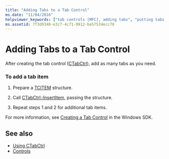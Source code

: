```yaml
---
title: "Adding Tabs to a Tab Control"
ms.date: "11/04/2016"
helpviewer_keywords: ["tab controls [MFC], adding tabs", "putting tabs on CTabCtrls [MFC]", "CTabCtrl class [MFC], adding tabs", "tabs [MFC], adding to CTabCtrl class [MFC]"]
ms.assetid: 7f3d9340-e3c7-4c71-9912-be57534ecc78
---
```

# Adding Tabs to a Tab Control

After creating the tab control ([CTabCtrl](../mfc/reference/ctabctrl-class.md)), add as many tabs as you need.

### To add a tab item

1. Prepare a [TCITEM](/windows/desktop/api/commctrl/ns-commctrl-tagtcitema) structure.

1. Call [CTabCtrl::InsertItem](../mfc/reference/ctabctrl-class.md#insertitem), passing the structure.

1. Repeat steps 1 and 2 for additional tab items.

For more information, see [Creating a Tab Control](/windows/desktop/Controls/tab-controls) in the Windows SDK.

## See also

- [Using CTabCtrl](../mfc/using-ctabctrl.md)
- [Controls](../mfc/controls-mfc.md)
